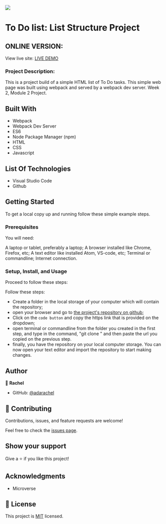 ![](https://img.shields.io/badge/Microverse-blueviolet)

# To Do list: List Structure Project
## ONLINE VERSION:
View live site: [LIVE DEMO](https://adarachel.github.io/to-do/dist/)
### Project Description:
 This is a project build of a simple HTML list of To Do tasks. This simple web page was built using webpack and served by a webpack dev server. Week 2, Module 2 Project.
 
## Built With

- Webpack
- Webpack Dev Server
- ES6
- Node Package Manager (npm)
- HTML
- CSS
- Javascript


## List Of Technologies

- Visual Studio Code
- Github

## Getting Started

To get a local copy up and running follow these simple example steps.

### Prerequisites

You will need:

A laptop or tablet, preferably a laptop;
A browser installed like Chrome, Firefox, etc;
A text editor like installed Atom, VS-code, etc;
Terminal or commandline;
Internet connection.

### Setup, Install, and Usage

Proceed to follow these steps:

Follow these steps:

- Create a folder in the local storage of your computer which will contain the repository;
- open your browser and go to [the project's repository on github](https://github.com/adarachel/to-do-list);
- Click on the `code button` and copy the https link that is provided on the dropdown;
- open terminal or commandline from the folder you created in the first step, and type in the command, "git clone " and then paste the url you copied on the previous step.
- finally, you have the repository on your local computer storage. You can now open your text editor and import the repository to start making changes.



## Author

👤 **Rachel**

- GitHub: [@adarachel](https://github.com/adarachel)

## 🤝 Contributing

Contributions, issues, and feature requests are welcome!

Feel free to check the [issues page](https://github.com/adarachel/to-do-list/issues).

## Show your support

Give a ⭐️ if you like this project!

## Acknowledgments

- Microverse 

## 📝 License

This project is [MIT](./MIT.md) licensed.
